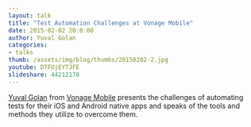 ```yaml
---
layout: talk
title: "Test Automation Challenges at Vonage Mobile"
date: 2015-02-02 20:0:00
author: Yuval Golan
categories:
- talks
thumb: /assets/img/blog/thumbs/20150202-2.jpg
youtube: D7FUjEYTJFE
slideshare: 44212178
---
```


[Yuval Golan][linkedin] from [Vonage Mobile] presents the challenges of automating tests for their iOS and Android native apps and speaks of the tools and methods they utilize to overcome them.

[linkedin]: https://www.linkedin.com/profile/view?id=164806891
[Vonage Mobile]: http://www.vonage.com/personal/vonage-mobile-app

